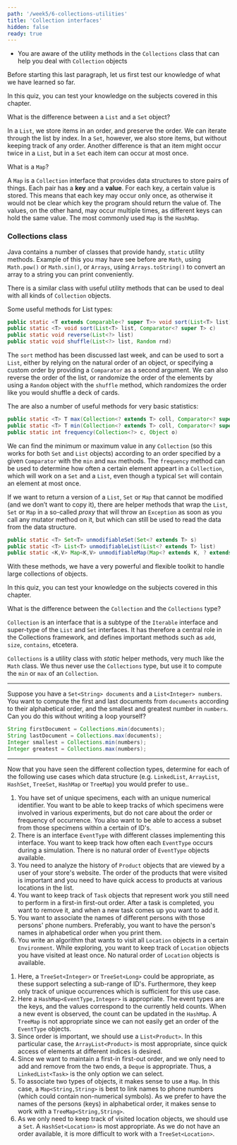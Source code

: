 ```yaml
---
path: '/week5/6-collections-utilities'
title: 'Collection interfaces'
hidden: false
ready: true
---
```


<text-box variant='learningObjectives' name='Learning Objectives'>

- You are aware of the utility methods in the `Collections` class that can help you deal with `Collection` objects

</text-box>

Before starting this last paragraph, let us first test our knowledge of what we have learned so far.

<Exercise title="Test your knowledge">

In this quiz, you can test your knowledge on the subjects covered in this chapter.

What is the difference between a `List` and a `Set` object?

<Solution>

In a `List`, we store items in an order, and preserve the order. We can iterate through the list by index. In a `Set`, however, we also store items, but without keeping track of any order.
Another difference is that an item might occur twice in a `List`, but in a `Set` each item can occur at most once.

</Solution>

What is a `Map`?

<Solution>

A `Map` is a `Collection` interface that provides data structures to store pairs of things. Each pair has a **key** and a **value**. For each key, a certain value is stored. This means that each key may occur only once, as otherwise it would not be clear which key the program should return the value of.
The values, on the other hand, may occur multiple times, as different keys can hold the same value.
The most commonly used `Map` is the `HashMap`.

</Solution>

</Exercise>

### Collections class

Java contains a number of classes that provide handy, `static` utility methods. Example of this you may have see before are
`Math`, using `Math.pow()` or `Math.sin()`, or `Arrays`, using `Arrays.toString()` to convert an array to a string you can
print conveniently.

There is a similar class with useful utility methods that can be used to deal with all kinds of `Collection` objects.

Some useful methods for List types:

```java
public static <T extends Comparable<? super T>> void sort(List<T> list)
public static <T> void sort(List<T> list, Comparator<? super T> c)
public static void reverse(List<?> list)
public static void shuffle(List<?> list, Random rnd)
```

The `sort` method has been discussed last week, and can be used to sort a `List`,
either by relying on the natural order of an object, or specifying a custom order
by providing a `Comparator` as a second argument. We can also reverse the order of
the list, or randomize the order of the elements by using a `Random` object with
the `shuffle` method, which randomizes the order like you would shuffle a deck of
cards.

The are also a number of useful methods for very basic statistics:

```java
public static <T> T max(Collection<? extends T> coll, Comparator<? super T> comp)
public static <T> T min(Collection<? extends T> coll, Comparator<? super T> comp)
public static int frequency(Collection<?> c, Object o)
```

We can find the minimum or maximum value in any `Collection` (so this works for
both `Set` and `List` objects) according to an order specified by a given `Comparator`
with the `min` and `max` methods. The `frequency` method can be used to determine
how often a certain element appeart in a `Collection`, which will work on a `Set`
and a `List`, even though a typical `Set` will contain an element at most once.

If we want to return a version of a `List`, `Set` or `Map` that cannot be modified (and we don’t want to copy it),
there are helper methods that wrap the `List`, `Set` or `Map` in a so-called *proxy* that will
throw an `Exception` as soon as you call any mutator method on it, but which can still be used
to read the data from the data structure.

```java
public static <T> Set<T> unmodifiableSet(Set<? extends T> s)
public static <T> List<T> unmodifiableList(List<? extends T> list)
public static <K,V> Map<K,V> unmodifiableMap(Map<? extends K, ? extends V> m)
```

With these methods, we have a very powerful and flexible toolkit to handle large collections
of objects.


<Exercise title="Test your knowledge">

In this quiz, you can test your knowledge on the subjects covered in this chapter.

What is the difference between the `Collection` and the `Collections` type?

<Solution>

`Collection` is an interface that is a subtype of the `Iterable` interface and super-type
of the `List` and `Set` interfaces. It has therefore a central role in the Collections
framework, and defines important methods such as `add`, `size`, `contains`, etcetera.

`Collections` is a utility class with *static* helper methods, very much like the `Math`
class. We thus never use the `Collections` type, but use it to compute the `min` or `max`
of an `Collection`.

</Solution>

---

Suppose you have a `Set<String> documents` and a `List<Integer> numbers`. You want to compute
the first and last documents from `documents` according to their alphabetical order, and the
smallest and greatest number in `numbers`. Can you do this without writing a loop yourself?

<Solution>

```java
String firstDocument = Collections.min(documents);
String lastDocument = Collections.max(documents);
Integer smallest = Collections.min(numbers);
Integer greatest = Collections.max(numbers);
```

</Solution>

---

Now that you have seen the different collection types, determine for each of the following use cases
which data structure (e.g. `LinkedList`, `ArrayList`, `HashSet`, `TreeSet`, `HashMap` or `TreeMap`)
you would prefer to use..

1. You have set of unique specimens, each with an unique numerical identifier. You want to be able to keep tracks of which specimens were involved in various experiments, but do not care about the order or frequency of occurrence. You also want to be able to access a subset from those specimens within a certain of ID's.
2. There is an interface `EventType` with different classes implementing this interface. You want to keep track how often each `EventType` occurs during a simulation. There is no natural order of `EventType` objects available.
3. You need to analyze the history of `Product` objects that are viewed by a user of your store's website. The order of the products that were visited is important and you need to have quick access to products at various locations in the list.
4. You want to keep track of `Task` objects that represent work you still need to perform in a first-in first-out order. After a task is completed, you want to remove it, and when a new task comes up you want to add it.
5. You want to associate the names of different persons with those persons' phone numbers. Preferably, you want to have the person's names in alphabetical order when you print them.
6. You write an algorithm that wants to visit all `Location` objects in a certain `Environment`. While exploring, you want to keep track of `Location` objects you have visited at least once. No natural order of `Location` objects is available.

<Solution>

1. Here, a `TreeSet<Integer>` or `TreeSet<Long>` could be appropriate, as these support selecting a sub-range of ID's. Furthermore, they keep only track of unique occurrences which is sufficient for this use case.
2. Here a `HashMap<EventType,Integer>` is appropriate. The event types are the keys, and the values correspond to the currently held counts. When a new event is observed, the count can be updated in the `HashMap`. A `TreeMap` is not appropriate since we can not easily get an order of the `EventType` objects.
3. Since order is important, we should use a `List<Product>`. In this particular case, the `ArrayList<Product>` is most appropriate, since quick access of elements at different indices is desired.
4. Since we want to maintain a first-in first-out order, and we only need to add and remove from the two ends, a `Deque` is appropriate. Thus, a `LinkedList<Task>` is the only option we can select.
5. To associate two types of objects, it makes sense to use a `Map`. In this case, a `Map<String,String>` is best to link names to phone numbers (which could contain non-numerical symbols). As we prefer to have the names of the persons (keys) in alphabetical order, it makes sense to work with a `TreeMap<String,String>`.
6. As we only need to keep track of visited location objects, we should use a `Set`. A `HashSet<Location>` is most appropriate. As we do not have an order available, it is more difficult to work with a `TreeSet<Location>`.

</Solution>

</Exercise>
